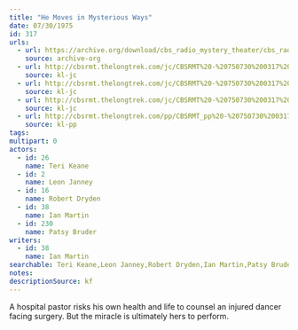 ```yaml
---
title: "He Moves in Mysterious Ways"
date: 07/30/1975
id: 317
urls: 
  - url: https://archive.org/download/cbs_radio_mystery_theater/cbs_radio_mystery_theater-0301-0350.zip/cbs_radio_mystery_theater-0301-0350%2Fcbsrmt_0317_he_moves_in_mysterious_ways.mp3
    source: archive-org
  - url: http://cbsrmt.thelongtrek.com/jc/CBSRMT%20-%20750730%200317%20He%20Moves%20In%20Mysterious%20Ways%20vbr%20kb_jc.mp3
    source: kl-jc
  - url: http://cbsrmt.thelongtrek.com/jc/CBSRMT%20-%20750730%200317%20He%20Moves%20In%20Mysterious%20Ways%20vbr_jc.mp3
    source: kl-jc
  - url: http://cbsrmt.thelongtrek.com/jc/CBSRMT%20-%20750730%200317%20He%20Moves%20in%20Mysterious%20Ways%20vbr%20fb2%20hb_jc.mp3
    source: kl-jc
  - url: http://cbsrmt.thelongtrek.com/pp/CBSRMT_pp%20-%20750730%200317%20He%20Moves%20in%20a%20Mysterious%20Way.mp3
    source: kl-pp
tags: 
multipart: 0
actors:  
  - id: 26
    name: Teri Keane  
  - id: 2
    name: Leon Janney  
  - id: 16
    name: Robert Dryden  
  - id: 38
    name: Ian Martin  
  - id: 230
    name: Patsy Bruder
writers:  
  - id: 38
    name: Ian Martin
searchable: Teri Keane,Leon Janney,Robert Dryden,Ian Martin,Patsy Bruder Ian Martin
notes: 
descriptionSource: kf
---
```

A hospital pastor risks his own health and life to counsel an injured dancer facing surgery. But the miracle is ultimately hers to perform.